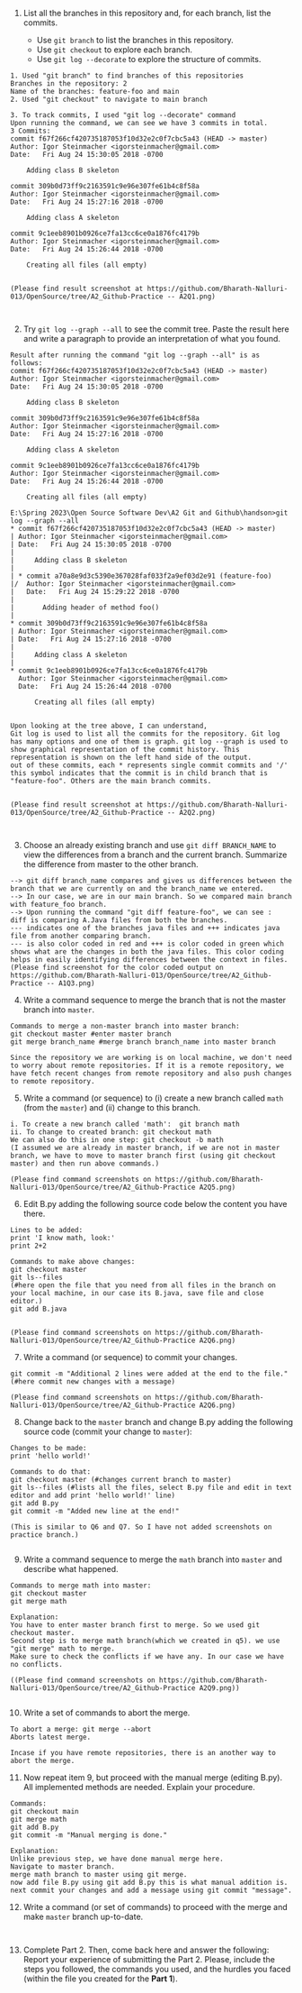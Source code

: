 
1. List all the branches in this repository and, for each branch, list the commits.

    - Use `git branch` to list the branches in this repository.
    - Use `git checkout` to explore each branch.
    - Use `git log --decorate` to explore the structure of commits.

```
1. Used "git branch" to find branches of this repositories
Branches in the repository: 2
Name of the branches: feature-foo and main
2. Used "git checkout" to navigate to main branch

3. To track commits, I used "git log --decorate" command
Upon running the command, we can see we have 3 commits in total.
3 Commits:
commit f67f266cf420735187053f10d32e2c0f7cbc5a43 (HEAD -> master)
Author: Igor Steinmacher <igorsteinmacher@gmail.com>
Date:   Fri Aug 24 15:30:05 2018 -0700

    Adding class B skeleton

commit 309b0d73ff9c2163591c9e96e307fe61b4c8f58a
Author: Igor Steinmacher <igorsteinmacher@gmail.com>
Date:   Fri Aug 24 15:27:16 2018 -0700

    Adding class A skeleton

commit 9c1eeb8901b0926ce7fa13cc6ce0a1876fc4179b
Author: Igor Steinmacher <igorsteinmacher@gmail.com>
Date:   Fri Aug 24 15:26:44 2018 -0700

    Creating all files (all empty)


(Please find result screenshot at https://github.com/Bharath-Nalluri-013/OpenSource/tree/A2_Github-Practice -- A2Q1.png)



```

2. Try `git log --graph --all` to see the commit tree. Paste the result here and write a paragraph to provide an interpretation of what you found.
```
Result after running the command "git log --graph --all" is as follows:
commit f67f266cf420735187053f10d32e2c0f7cbc5a43 (HEAD -> master)
Author: Igor Steinmacher <igorsteinmacher@gmail.com>
Date:   Fri Aug 24 15:30:05 2018 -0700

    Adding class B skeleton

commit 309b0d73ff9c2163591c9e96e307fe61b4c8f58a
Author: Igor Steinmacher <igorsteinmacher@gmail.com>
Date:   Fri Aug 24 15:27:16 2018 -0700

    Adding class A skeleton

commit 9c1eeb8901b0926ce7fa13cc6ce0a1876fc4179b
Author: Igor Steinmacher <igorsteinmacher@gmail.com>
Date:   Fri Aug 24 15:26:44 2018 -0700

    Creating all files (all empty)

E:\Spring 2023\Open Source Software Dev\A2 Git and Github\handson>git log --graph --all
* commit f67f266cf420735187053f10d32e2c0f7cbc5a43 (HEAD -> master)
| Author: Igor Steinmacher <igorsteinmacher@gmail.com>
| Date:   Fri Aug 24 15:30:05 2018 -0700
|
|     Adding class B skeleton
|
| * commit a70a8e9d3c5390e367028faf033f2a9ef03d2e91 (feature-foo)
|/  Author: Igor Steinmacher <igorsteinmacher@gmail.com>
|   Date:   Fri Aug 24 15:29:22 2018 -0700
|
|       Adding header of method foo()
|
* commit 309b0d73ff9c2163591c9e96e307fe61b4c8f58a
| Author: Igor Steinmacher <igorsteinmacher@gmail.com>
| Date:   Fri Aug 24 15:27:16 2018 -0700
|
|     Adding class A skeleton
|
* commit 9c1eeb8901b0926ce7fa13cc6ce0a1876fc4179b
  Author: Igor Steinmacher <igorsteinmacher@gmail.com>
  Date:   Fri Aug 24 15:26:44 2018 -0700

      Creating all files (all empty)


Upon looking at the tree above, I can understand,
Git log is used to list all the commits for the repository. Git log has many options and one of them is graph. git log --graph is used to show graphical representation of the commit history. This representation is shown on the left hand side of the output.
out of these commits, each * represents single commit commits and '/' this symbol indicates that the commit is in child branch that is "feature-foo". Others are the main branch commits.


(Please find result screenshot at https://github.com/Bharath-Nalluri-013/OpenSource/tree/A2_Github-Practice -- A2Q2.png)



```

3. Choose an already existing branch and use `git diff BRANCH_NAME` to view the differences from a branch and the current branch. Summarize the difference from master to the other branch.

```
--> git diff branch_name compares and gives us differences between the branch that we are currently on and the branch_name we entered. 
--> In our case, we are in our main branch. So we compared main branch with feature_foo branch.
--> Upon running the command "git diff feature-foo", we can see :
diff is comparing A.Java files from both the branches.
--- indicates one of the branches java files and +++ indicates java file from another comparing branch.
--- is also color coded in red and +++ is color coded in green which shows what are the changes in both the java files. This color coding helps in easily identifying differences between the context in files.
(Please find screenshot for the color coded output on https://github.com/Bharath-Nalluri-013/OpenSource/tree/A2_Github-Practice -- A1Q3.png)

```

4. Write a command sequence to merge the branch that is not the master branch into `master`.

```
Commands to merge a non-master branch into master branch:
git checkout master #enter master branch
git merge branch_name #merge branch branch_name into master branch

Since the repository we are working is on local machine, we don't need to worry about remote repositories. If it is a remote repository, we have fetch recent changes from remote repository and also push changes to remote repository.

```


5. Write a command (or sequence) to (i) create a new branch called `math` (from the `master`) and (ii) change to this branch.

```
i. To create a new branch called 'math':  git branch math
ii. To change to created branch: git checkout math
We can also do this in one step: git checkout -b math
(I assumed we are already in master branch, if we are not in master branch, we have to move to master branch first (using git checkout master) and then run above commands.)

(Please find command screenshots on https://github.com/Bharath-Nalluri-013/OpenSource/tree/A2_Github-Practice A2Q5.png)

```
   
6. Edit B.py adding the following source code below the content you have there.
```
Lines to be added:
print 'I know math, look:'
print 2+2

Commands to make above changes:
git checkout master
git ls--files
(#here open the file that you need from all files in the branch on your local machine, in our case its B.java, save file and close editor.)
git add B.java

 
(Please find command screenshots on https://github.com/Bharath-Nalluri-013/OpenSource/tree/A2_Github-Practice A2Q6.png)

```

7. Write a command (or sequence) to commit your changes.
```
git commit -m "Additional 2 lines were added at the end to the file."
(#here commit new changes with a message)

(Please find command screenshots on https://github.com/Bharath-Nalluri-013/OpenSource/tree/A2_Github-Practice A2Q6.png)
```

8. Change back to the `master` branch and change B.py adding the following source code (commit your change to `master`):
```
Changes to be made:
print 'hello world!'

Commands to do that:
git checkout master (#changes current branch to master)
git ls--files (#lists all the files, select B.py file and edit in text editor and add print 'hello world!' line)
git add B.py
git commit -m "Added new line at the end!"

(This is similar to Q6 and Q7. So I have not added screenshots on practice branch.)


```

9. Write a command sequence to merge the `math` branch into `master` and describe what happened.
```
Commands to merge math into master:
git checkout master
git merge math

Explanation:
You have to enter master branch first to merge. So we used git checkout master.
Second step is to merge math branch(which we created in q5). we use "git merge" math to merge.
Make sure to check the conflicts if we have any. In our case we have no conflicts.

((Please find command screenshots on https://github.com/Bharath-Nalluri-013/OpenSource/tree/A2_Github-Practice A2Q9.png))


```
   
10. Write a set of commands to abort the merge.
```
To abort a merge: git merge --abort
Aborts latest merge.

Incase if you have remote repositories, there is an another way to abort the merge.

```
   
11. Now repeat item 9, but proceed with the manual merge (editing B.py). All implemented methods are needed. Explain your procedure.
```
Commands:
git checkout main
git merge math
git add B.py
git commit -m "Manual merging is done."

Explanation:
Unlike previous step, we have done manual merge here. 
Navigate to master branch.
merge math branch to master using git merge.
now add file B.py using git add B.py this is what manual addition is.
next commit your changes and add a message using git commit "message".

```

12. Write a command (or set of commands) to proceed with the merge and make `master` branch up-to-date.
```


```

13. Complete Part 2. Then, come back here and answer the following:
Report your experience of submitting the Part 2. Please, include the steps you followed, the commands you used, and the hurdles you faced (within the file you created for the **Part 1**).
```



